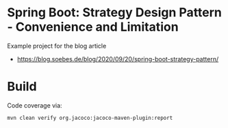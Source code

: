 <!---
 Licensed to the Apache Software Foundation (ASF) under one or more
 contributor license agreements.  See the NOTICE file distributed with
 this work for additional information regarding copyright ownership.
 The ASF licenses this file to You under the Apache License, Version 2.0
 (the "License"); you may not use this file except in compliance with
 the License.  You may obtain a copy of the License at

      http://www.apache.org/licenses/LICENSE-2.0

 Unless required by applicable law or agreed to in writing, software
 distributed under the License is distributed on an "AS IS" BASIS,
 WITHOUT WARRANTIES OR CONDITIONS OF ANY KIND, either express or implied.
 See the License for the specific language governing permissions and
 limitations under the License.
-->
# Spring Boot: Strategy Design Pattern - Convenience and Limitation

Example project for the blog article

 * https://blog.soebes.de/blog/2020/09/20/spring-boot-strategy-pattern/

# Build

Code coverage via:
```bash
mvn clean verify org.jacoco:jacoco-maven-plugin:report
```
